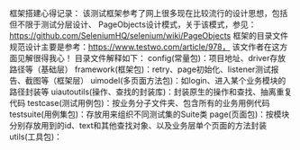 框架搭建心得记录：
    该测试框架参考了网上很多现在比较流行的设计思想，包括但不限于测试分层设计、
PageObjects设计模式，关于该模式，参见：https://github.com/SeleniumHQ/selenium/wiki/PageObjects
框架的目录文件规范设计主要是参考：https://www.testwo.com/article/978，
该文作者在这方面见解很得我心！
目录文件解释如下：
config(常量包)：项目地址、driver存放路径等（基础层）
framework(框架包)：retry、page初始化、listener测试报告、截图等（框架层）
uimodel(多页面方法包)：如login、进入某个业务模块的路径封装等
uiautoutils(操作、查找的封装库)：封装原生的操作和查找、抽离重复代码
testcase(测试用例包)：按业务分子文件夹、包含所有的业务用例代码
testsuite(用例集包)：存放用来组织不同测试集的Suite类
page(页面包)：按模块分别存放用到的id、text和其他查找对象、以及业务层单个页面的方法封装
utils(工具包)：
